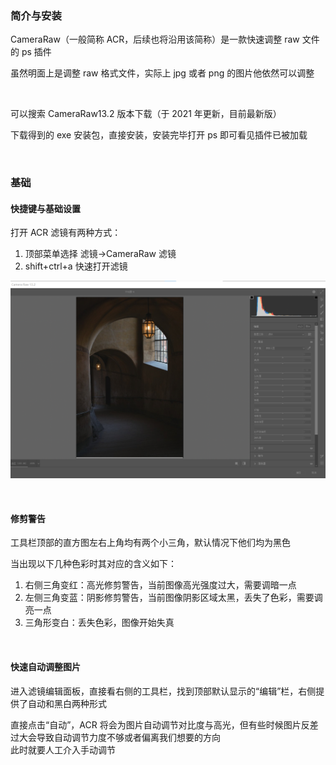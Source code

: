 ### 简介与安装

CameraRaw（一般简称 ACR，后续也将沿用该简称）是一款快速调整 raw 文件的 ps 插件

虽然明面上是调整 raw 格式文件，实际上 jpg 或者 png 的图片他依然可以调整

<br>

可以搜索 CameraRaw13.2 版本下载（于 2021 年更新，目前最新版）

下载得到的 exe 安装包，直接安装，安装完毕打开 ps 即可看见插件已被加载

<br>

### 基础

#### 快捷键与基础设置

打开 ACR 滤镜有两种方式：

1. 顶部菜单选择 滤镜->CameraRaw 滤镜
2. shift+ctrl+a 快速打开滤镜

![](../imgs/ps/ACR/ac1.png)

<br>

#### 修剪警告

工具栏顶部的直方图左右上角均有两个小三角，默认情况下他们均为黑色

当出现以下几种色彩时其对应的含义如下：

1. 右侧三角变红：高光修剪警告，当前图像高光强度过大，需要调暗一点
2. 左侧三角变蓝：阴影修剪警告，当前图像阴影区域太黑，丢失了色彩，需要调亮一点
3. 三角形变白：丢失色彩，图像开始失真

<br>

#### 快速自动调整图片

进入滤镜编辑面板，直接看右侧的工具栏，找到顶部默认显示的“编辑”栏，右侧提供了自动和黑白两种形式

直接点击“自动”，ACR 将会为图片自动调节对比度与高光，但有些时候图片反差过大会导致自动调节力度不够或者偏离我们想要的方向  
此时就要人工介入手动调节

<br>
